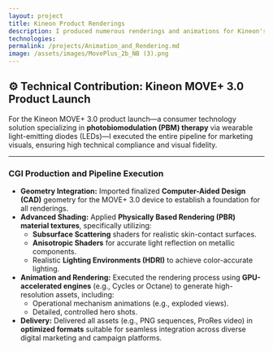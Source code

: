 ```yaml
---
layout: project
title: Kineon Product Renderings
description: I produced numerous renderings and animations for Kineon's MOVE+ 3.0 Red Light Therapy device.
technologies: 
permalink: /projects/Animation_and_Rendering.md
image: /assets/images/MovePlus_2b_NB (3).png
---
```


## ⚙️ Technical Contribution: Kineon MOVE+ 3.0 Product Launch

For the Kineon MOVE+ 3.0 product launch—a consumer technology solution specializing in **photobiomodulation (PBM) therapy** via wearable light-emitting diodes (LEDs)—I executed the entire pipeline for marketing visuals, ensuring high technical compliance and visual fidelity.

---

### **CGI Production and Pipeline Execution**

* **Geometry Integration:** Imported finalized **Computer-Aided Design (CAD)** geometry for the MOVE+ 3.0 device to establish a foundation for all renderings.
* **Advanced Shading:** Applied **Physically Based Rendering (PBR) material textures**, specifically utilizing:
    * **Subsurface Scattering** shaders for realistic skin-contact surfaces.
    * **Anisotropic Shaders** for accurate light reflection on metallic components.
    * Realistic **Lighting Environments (HDRI)** to achieve color-accurate lighting.
* **Animation and Rendering:** Executed the rendering process using **GPU-accelerated engines** (e.g., Cycles or Octane) to generate high-resolution assets, including:
    * Operational mechanism animations (e.g., exploded views).
    * Detailed, controlled hero shots.
* **Delivery:** Delivered all assets (e.g., PNG sequences, ProRes video) in **optimized formats** suitable for seamless integration across diverse digital marketing and campaign platforms.
